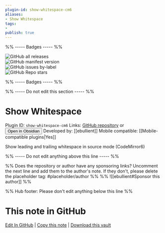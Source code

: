 ```yaml
---
plugin-id: show-whitespace-cm6
aliases:
- Show Whitespace
tags: 
- 
publish: true
---
```


%% ----- Badges ----- %%

![GitHub all releases](https://img.shields.io/github/downloads/ebullient/obsidian-show-whitespace-cm6/total?color=573E7A&logo=github&style=for-the-badge)   
![GitHub manifest version](https://img.shields.io/github/manifest-json/v/ebullient/obsidian-show-whitespace-cm6?color=573E7A&logo=github&style=for-the-badge)   
![GitHub issues by-label](https://img.shields.io/github/issues/ebullient/obsidian-show-whitespace-cm6/help%20wanted?color=573E7A&logo=github&style=for-the-badge)   
![GitHub Repo stars](https://img.shields.io/github/stars/ebullient/obsidian-show-whitespace-cm6?color=573E7A&logo=github&style=for-the-badge)

%% ----- Badges ----- %%

%% ----- Do not edit this section ----- %%

# Show Whitespace

Plugin ID: `show-whitespace-cm6`
Links: [GitHub repository](https://github.com/ebullient/obsidian-show-whitespace-cm6) or [<button id=HH>Open in Obsidian</button>](obsidian://show-plugin?id=show-whitespace-cm6)
Developed by: [[ebullient]]
Mobile compatible: [[Mobile-compatible plugins|Yes]]

Show leading and trailing whitespace in source mode (CodeMirror6)

%% ----- Do not edit anything above this line ----- %% 

%% Does the repository or author have any sponsoring links? Uncomment the next line and add them to the author's note. If they don't, please delete the placeholder tag: #placeholder/author %%
%% ![[ebullient#Sponsor this author]] %%

%% Hub footer: Please don't edit anything below this line %%

# This note in GitHub

<span class="git-footer">[Edit In GitHub](https://github.dev/obsidian-community/obsidian-hub/blob/main/02%20-%20Community%20Expansions/02.05%20All%20Community%20Expansions/Plugins/show-whitespace-cm6.md "git-hub-edit-note") | [Copy this note](https://raw.githubusercontent.com/obsidian-community/obsidian-hub/main/02%20-%20Community%20Expansions/02.05%20All%20Community%20Expansions/Plugins/show-whitespace-cm6.md "git-hub-copy-note") | [Download this vault](https://github.com/obsidian-community/obsidian-hub/archive/refs/heads/main.zip "git-hub-download-vault") </span>

